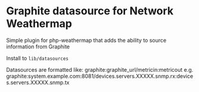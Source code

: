 Graphite datasource for Network Weathermap
==========================================

Simple plugin for php-weathermap that adds the ability to source information from Graphite

Install to `lib/datasources`

Datasources are formatted like: graphite:graphite_url/metricin:metricout
      e.g. graphite:system.example.com:8081/devices.servers.XXXXX.snmp.rx:devices.servers.XXXXX.snmp.tx
